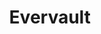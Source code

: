 ---
git: https://github.com/evervault
linkedin: https://linkedin.com/company/evervault
logohandle: evervault
sort: evervault
title: Evervault
twitter: https://x.com/evervault
website: https://evervault.com/
---